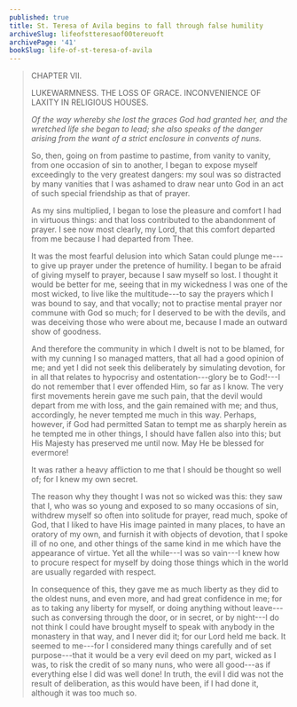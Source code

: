 ```yaml
---
published: true
title: St. Teresa of Avila begins to fall through false humility
archiveSlug: lifeofstteresaof00tereuoft
archivePage: '41'
bookSlug: life-of-st-teresa-of-avila
---
```


> CHAPTER VII.
>
> LUKEWARMNESS. THE LOSS OF GRACE. INCONVENIENCE OF LAXITY IN RELIGIOUS HOUSES.
>
> *Of the way whereby she lost the graces God had granted her, and the wretched life she began to lead; she also speaks of the danger arising from the want of a strict enclosure in convents of nuns.*
>
> So, then, going on from pastime to pastime, from vanity to vanity, from one occasion of sin to another, I began to expose myself exceedingly to the very greatest dangers: my soul was so distracted by many vanities that I was ashamed to draw near unto God in an act of such special friendship as that of prayer.
>
> As my sins multiplied, I began to lose the pleasure and comfort I had in virtuous things: and that loss contributed to the abandonment of prayer. I see now most clearly, my Lord, that this comfort departed from me because I had departed from Thee.
>
> It was the most fearful delusion into which Satan could plunge me---to give up prayer under the pretence of humility. I began to be afraid of giving myself to prayer, because I saw myself so lost. I thought it would be better for me, seeing that in my wickedness I was one of the most wicked, to live like the multitude---to say the prayers which I was bound to say, and that vocally; not to practise mental prayer nor commune with God so much; for I deserved to be with the devils, and was deceiving those who were about me, because I made an outward show of goodness.
>
> And therefore the community in which I dwelt is not to be blamed, for with my cunning I so managed matters, that all had a good opinion of me; and yet I did not seek this deliberately by simulating devotion, for in all that relates to hypocrisy and ostentation---glory be to God!---I do not remember that I ever offended Him, so far as I know. The very first movements herein gave me such pain, that the devil would depart from me with loss, and the gain remained with me; and thus, accordingly, he never tempted me much in this way. Perhaps, however, if God had permitted Satan to tempt me as sharply herein as he tempted me in other things, I should have fallen also into this; but His Majesty has preserved me until now. May He be blessed for evermore!
>
> It was rather a heavy affliction to me that I should be thought so well of; for I knew my own secret.
>
> The reason why they thought I was not so wicked was this: they saw that I, who was so young and exposed to so many occasions of sin, withdrew myself so often into solitude for prayer, read much, spoke of God, that I liked to have His image painted in many places, to have an oratory of my own, and furnish it with objects of devotion, that I spoke ill of no one, and other things of the same kind in me which have the appearance of virtue. Yet all the while---I was so vain---I knew how to procure respect for myself by doing those things which in the world are usually regarded with respect.
>
> In consequence of this, they gave me as much liberty as they did to the oldest nuns, and even more, and had great confidence in me; for as to taking any liberty for myself, or doing anything without leave---such as conversing through the door, or in secret, or by night---I do not think I could have brought myself to speak with anybody in the monastery in that way, and I never did it; for our Lord held me back. It seemed to me---for I considered many things carefully and of set purpose---that it would be a very evil deed on my part, wicked as I was, to risk the credit of so many nuns, who were all good---as if everything else I did was well done! In truth, the evil I did was not the result of deliberation, as this would have been, if I had done it, although it was too much so.
